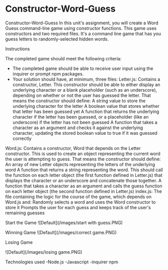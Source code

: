 # Constructor-Word-Guess
Constructor-Word-Guess
In this unit's assignment, you will create a Word Guess command-line game using constructor functions.
This game uses constructors and two required files. It's a command line game that has you guess letters to randomly-selected hidden words.

Instructions

The completed game should meet the following criteria:
* The completed game should be able to receive user input using the inquirer or prompt npm packages.
* Your solution should have, at minimum, three files:
Letter.js: Contains a constructor, Letter. This constructor should be able to either display an underlying character or a blank placeholder (such as an underscore), depending on whether or not the user has guessed the letter. That means the constructor should define:
     A string value to store the underlying character for the letter
     A boolean value that stores whether that letter has been guessed yet
     A function that returns the underlying character if the letter has been guessed, or a placeholder (like an underscore) if the letter has not been guessed
     A function that takes a character as an argument and checks it against the underlying character, updating the stored boolean value to true if it was guessed correctly

Word.js: Contains a constructor, Word that depends on the Letter constructor. This is used to create an object representing the current word the user is attempting to guess. That means the constructor should define:
     An array of new Letter objects representing the letters of the underlying word
     A function that returns a string representing the word. This should call the function on each letter object (the first function defined in Letter.js) that displays the character or an underscore and concatenate those together.
     A function that takes a character as an argument and calls the guess function on each letter object (the second function defined in Letter.js)
     index.js: The file containing the logic for the course of the game, which depends on Word.js and:
Randomly selects a word and uses the Word constructor to store it
Prompts the user for each guess and keeps track of the user's remaining guesses

Start the Game
![Default](/images/start with guess.PNG)

Winning Game
![Default](/images/correct game.PNG)

Losing Game

![Default](/images/losing game.PNG)

Technologies used
-Node.js 
-Javascript
-inquirer npm
